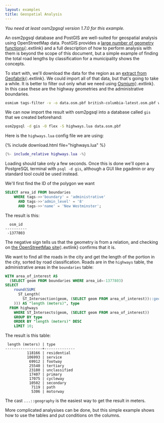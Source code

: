 ```yaml
---
layout: examples
title: Geospatial Analysis
---
```


*You need at least osm2pgsql version 1.7.0 for this example.*

An osm2pgsql database and PostGIS are well-suited for geospatial analysis using
OpenStreetMap data. PostGIS provides a [large number of geometry
functions](https://postgis.net/docs/manual-3.0/reference.html){:.extlink}
and a full description of how to perform analysis with them is beyond the
scope of this document, but a simple example of finding the total road lengths
by classification for a municipality shows the concepts.

To start with, we'll download the data for the region as an [extract from
Geofabrik](https://download.geofabrik.de/){:.extlink}. We could import all of
that data, but that's going to take a while. It is better to filter out only
what we need using [Osmium](https://osmcode.org/osmium-tool/){:.extlink}. In
this case these are the highway geometries and the administrative boundaries.

```sh
osmium tags-filter -v -o data.osm.pbf british-columbia-latest.osm.pbf w/highway r/boundary=administrative
```

We can now import the result with osm2pgsql into a database called `gis` that
we created beforehand:

```sh
osm2pgsql -d gis -O flex -S highways.lua data.osm.pbf
```

Here is the `highways.lua` config file we are using:

{% include download.html file="highways.lua" %}

```lua
{%- include_relative highways.lua -%}
```

Loading should take only a few seconds. Once this is done we'll open a
PostgreSQL terminal with `psql -d gis`, although a GUI like pgadmin or any
standard tool could be used instead.

We'll first find the ID of the polygon we want

```sql
SELECT area_id FROM boundaries
    WHERE tags->>'boundary' = 'administrative'
      AND tags->>'admin_level' = '8'
      AND tags->>'name' = 'New Westminster';
```

The result is this:

```
  osm_id
----------
 -1377803
```

The negative sign tells us that the geometry is from a relation, and checking
on [the OpenStreetMap
site](https://www.openstreetmap.org/relation/1377803){:.extlink} confirms that
it is.

We want to find all the roads in the city and get the length of the portion in
the city, sorted by road classification. Roads are in the `highways` table, the
administrative areas in the `boundaries` table:

```sql
WITH area_of_interest AS
  (SELECT geom FROM boundaries WHERE area_id=-1377803)
SELECT
    round(SUM(
      ST_Length(
        ST_Intersection(geom, (SELECT geom FROM area_of_interest))::geography
    ))) AS "length (meters)", type
  FROM highways
    WHERE ST_Intersects(geom, (SELECT geom FROM area_of_interest))
    GROUP BY type
    ORDER BY "length (meters)" DESC
    LIMIT 10;
```

The result is this table:

```
 length (meters) | type
-----------------+--------------
          118166 | residential
          106993 | service
           69912 | footway
           25540 | tertiary
           23180 | unclassified
           17407 | primary
           17075 | cycleway
           10502 | secondary
            7119 | path
            5306 | motorway
```

The cast `...::geography` is the easiest way to get the result in meters.

More complicated analysises can be done, but this simple example shows how
to use the tables and put conditions on the columns.

